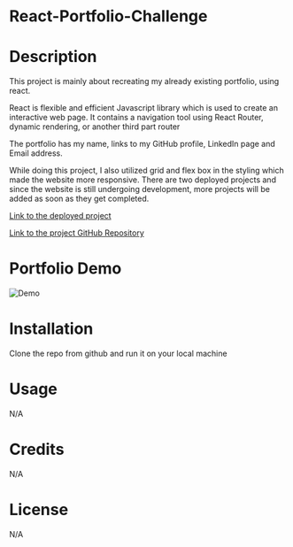 # React-Portfolio-Challenge

# Description 
This project is mainly about recreating my already existing portfolio, using react.

React is flexible and efficient Javascript library which is used to create an interactive web page.  It contains a navigation tool using React Router, dynamic rendering, or another third part router

The portfolio has my name, links to my GitHub profile, LinkedIn page and Email address.

While doing this project, I also utilized grid and flex box in the styling which made the website more responsive. There are two deployed projects and since the website is still undergoing development, more projects will be added as soon as they get completed.


[Link to the deployed project]('https://mercyaz.github.io/Bootstrap-Portfolio//')

[Link to the project GitHub Repository](https://github.com/MercyAz/React_Portfolio_Challenge/tree/main/portfolio)



# Portfolio Demo 
![Demo](images/Portfolio-Demo.gif)

# Installation
Clone the repo from github and run it on your local machine

# Usage
N/A

# Credits
N/A

# License
N/A

